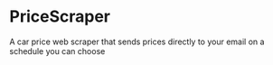 # PriceScraper
A car price web scraper that sends prices directly to your email on a schedule you can choose
